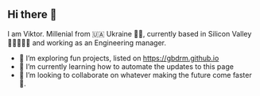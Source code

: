 ## Hi there 👋

I am Viktor. Millenial from 🇺🇦 Ukraine 💛💙, currently based in Silicon Valley 👩‍💻🌉👨‍💻 and working as an Engineering manager.

- 🔭 I’m exploring fun projects, listed on https://gbdrm.github.io
- 🌱 I’m currently learning how to automate the updates to this page
- 👯 I’m looking to collaborate on whatever making the future come faster 🤖.

<!--
**gbdrm/gbdrm** is a ✨ _special_ ✨ repository because its `README.md` (this file) appears on your GitHub profile.

Here are some ideas to get you started:

- 🔭 I’m currently working on ...
- 🌱 I’m currently learning ...
- 👯 I’m looking to collaborate on ...
- 
- 💬 Ask me about ...
- 📫 How to reach me: ...
- ⚡ Fun fact: ...
-->

